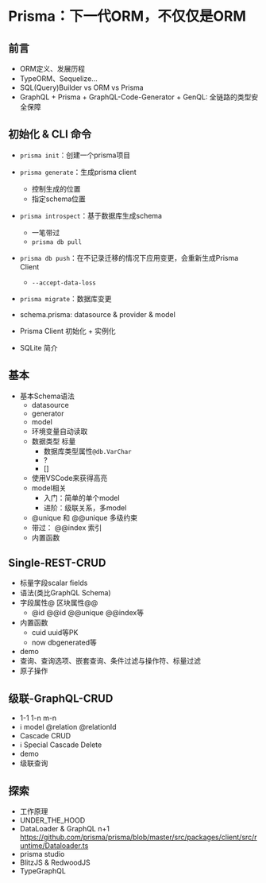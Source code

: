 # Prisma：下一代ORM，不仅仅是ORM

## 前言

- ORM定义、发展历程
- TypeORM、Sequelize...
- SQL(Query)Builder vs ORM vs Prisma
- GraphQL + Prisma + GraphQL-Code-Generator + GenQL: 全链路的类型安全保障

## 初始化 & CLI 命令

- `prisma init`：创建一个prisma项目

- `prisma generate`：生成prisma client
  - 控制生成的位置
  - 指定schema位置
- `prisma introspect`：基于数据库生成schema
  - 一笔带过
  - `prisma db pull`
- `prisma db push`：在不记录迁移的情况下应用变更，会重新生成Prisma Client
  - `--accept-data-loss`
- `prisma migrate`：数据库变更
- schema.prisma: datasource & provider & model
- Prisma Client 初始化 + 实例化
- SQLite 简介



## 基本

- 基本Schema语法
  - datasource
  - generator
  - model
  - 环境变量自动读取
  - 数据类型 标量
    - 数据库类型属性`@db.VarChar`
    - ?
    - []
  - 使用VSCode来获得高亮
  - model相关
    - 入门：简单的单个model
    - 进阶：级联关系，多model
  - @unique 和 @@unique 多级约束
  - 带过： @@index 索引
  - 内置函数



## Single-REST-CRUD

- 标量字段scalar fields
- 语法(类比GraphQL Schema)
- 字段属性@ 区块属性@@
  - @id @@id @@unique @@index等
- 内置函数
  - cuid uuid等PK
  - now dbgenerated等
- demo
- 查询、查询选项、嵌套查询、条件过滤与操作符、标量过滤
- 原子操作



## 级联-GraphQL-CRUD

- 1-1 1-n m-n
- :information_source: model @relation @relationId
- Cascade CRUD
- :information_source: Special Cascade Delete
- demo
- 级联查询



## 探索

- 工作原理
- UNDER_THE_HOOD
- DataLoader & GraphQL n+1 https://github.com/prisma/prisma/blob/master/src/packages/client/src/runtime/Dataloader.ts
- prisma studio
- BlitzJS & RedwoodJS
- TypeGraphQL  